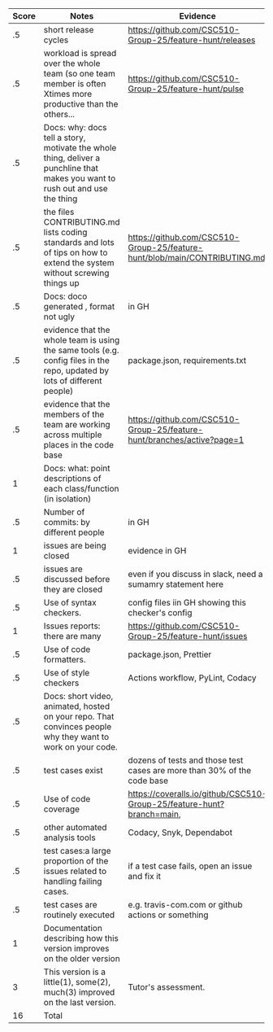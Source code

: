 |Score|Notes| Evidence|
|-|-----|---------|
|.5| short release cycles|https://github.com/CSC510-Group-25/feature-hunt/releases|
|.5| workload is spread over the whole team (so one team member is often Xtimes more productive than the others...|https://github.com/CSC510-Group-25/feature-hunt/pulse|
|.5|Docs: why: docs tell a story, motivate the whole thing, deliver a punchline that makes you want to rush out and use the thing | |
|.5|the files CONTRIBUTING.md lists coding standards and lots of tips on how to extend the system without screwing things up  | https://github.com/CSC510-Group-25/feature-hunt/blob/main/CONTRIBUTING.md|
|.5|Docs: doco generated , format not ugly  | in GH|
|.5|evidence that the whole team is using the same tools (e.g. config files in the repo, updated by lots of different people) | package.json, requirements.txt |
|.5|evidence that the members of the team are working across multiple places in the code base | https://github.com/CSC510-Group-25/feature-hunt/branches/active?page=1 |
|1|Docs: what: point descriptions of each class/function (in isolation)  | |
|.5|Number of commits: by different people  | in GH|
|1|issues are being closed | evidence in GH|
|.5|issues are discussed before they are closed | even if you discuss in slack, need a sumamry statement here|
|.5|Use of syntax checkers. | config files iin GH showing this checker's config|
|1|Issues reports: there are many  | https://github.com/CSC510-Group-25/feature-hunt/issues |
|.5|Use of code formatters. | package.json, Prettier |
|.5|Use of style checkers | Actions workflow, PyLint, Codacy |
|.5|Docs: short video, animated, hosted on your repo. That convinces people why they want to work on your code. | |
|.5|test cases exist  | dozens of tests and those test cases are more than 30% of the code base|
|.5|Use of code coverage  | https://coveralls.io/github/CSC510-Group-25/feature-hunt?branch=main,  |
|.5|other automated analysis tools  | Codacy, Snyk, Dependabot|
|.5|test cases:a large proportion of the issues related to handling failing cases. | if a test case fails, open an issue and fix it|
|.5|test cases are routinely executed | e.g. travis-com.com or github actions or something|
|1|Documentation describing how this version improves on the older version|  |
|3|This version is a little(1), some(2), much(3) improved on the last version.|Tutor's assessment.| 
|16| Total|